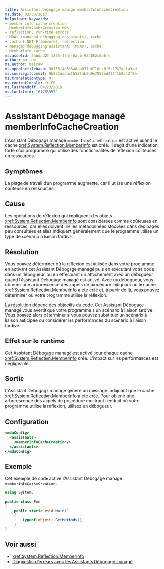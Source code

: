 ```yaml
---
title: Assistant Débogage managé memberInfoCacheCreation
ms.date: 03/30/2017
helpviewer_keywords:
- member info cache creation
- MemberInfoCacheCreation MDA
- reflection, run-time errors
- MDAs (managed debugging assistants), cache
- cache [.NET Framework], reflection
- managed debugging assistants (MDAs), cache
- MemberInfo cache
ms.assetid: 5abdad23-1335-4744-8acb-934002c0b6fe
author: mairaw
ms.author: mairaw
ms.openlocfilehash: 90f59f4d593a8aa077a6710cc0f5c1747ac1a3ad
ms.sourcegitcommit: 9b552addadfb57fab0b9e7852ed4f1f1b8a42f8e
ms.translationtype: MT
ms.contentlocale: fr-FR
ms.lasthandoff: 04/23/2019
ms.locfileid: "61753997"
---
```

# <a name="memberinfocachecreation-mda"></a>Assistant Débogage managé memberInfoCacheCreation
L’Assistant Débogage managé `memberInfoCacheCreation` est activé quand le cache <xref:System.Reflection.MemberInfo> est créé. Il s’agit d’une indication forte d’un programme qui utilise des fonctionnalités de réflexion coûteuses en ressources.  
  
## <a name="symptoms"></a>Symptômes  
 La plage de travail d’un programme augmente, car il utilise une réflexion coûteuse en ressources.  
  
## <a name="cause"></a>Cause  
 Les opérations de réflexion qui impliquent des objets <xref:System.Reflection.MemberInfo> sont considérées comme coûteuses en ressources, car elles doivent lire les métadonnées stockées dans des pages peu consultées et elles indiquent généralement que le programme utilise un type de scénario à liaison tardive.  
  
## <a name="resolution"></a>Résolution  
 Vous pouvez déterminer où la réflexion est utilisée dans votre programme en activant cet Assistant Débogage managé puis en exécutant votre code dans un débogueur, ou en effectuant un attachement avec un débogueur quand l’Assistant Débogage managé est activé. Avec un débogueur, vous obtenez une arborescence des appels de procédure indiquant où le cache <xref:System.Reflection.MemberInfo> a été créé et, à partir de là, vous pouvez déterminer où votre programme utilise la réflexion.  
  
 La résolution dépend des objectifs du code. Cet Assistant Débogage managé vous avertit que votre programme a un scénario à liaison tardive. Vous pouvez alors déterminer si vous pouvez substituer un scénario à liaison anticipée ou considérer les performances du scénario à liaison tardive.  
  
## <a name="effect-on-the-runtime"></a>Effet sur le runtime  
 Cet Assistant Débogage managé est activé pour chaque cache <xref:System.Reflection.MemberInfo> créé. L’impact sur les performances est négligeable.  
  
## <a name="output"></a>Sortie  
 L’Assistant Débogage managé génère un message indiquant que le cache <xref:System.Reflection.MemberInfo> a été créé. Pour obtenir une arborescence des appels de procédure montrant l’endroit où votre programme utilise la réflexion, utilisez un débogueur.  
  
## <a name="configuration"></a>Configuration  
  
```xml  
<mdaConfig>  
  <assistants>  
    <memberInfoCacheCreation/>  
  </assistants>  
</mdaConfig>  
```  
  
## <a name="example"></a>Exemple  
 Cet exemple de code active l’Assistant Débogage managé `memberInfoCacheCreation`.  
  
```csharp
using System;  
  
public class Exe  
{  
    public static void Main()  
    {  
        typeof(object).GetMethods();  
    }  
}  
```  
  
## <a name="see-also"></a>Voir aussi

- <xref:System.Reflection.MemberInfo>
- [Diagnostic d’erreurs avec les Assistants Débogage managé](../../../docs/framework/debug-trace-profile/diagnosing-errors-with-managed-debugging-assistants.md)
